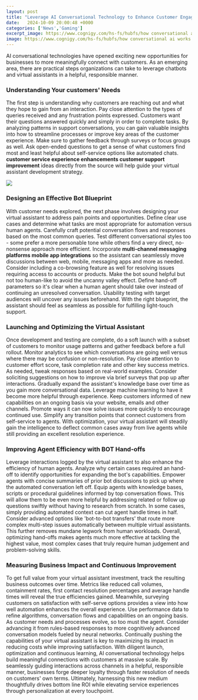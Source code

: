 ```yaml
---
layout: post
title: "Leverage AI Conversational Technology to Enhance Customer Engagement"
date:   2024-10-09 20:00:48 +0000
categories: ['News','Gaming']
excerpt_image: https://www.cognigy.com/hs-fs/hubfs/how conversational ai works.png?width=2000&amp;name=how conversational ai works.png
image: https://www.cognigy.com/hs-fs/hubfs/how conversational ai works.png?width=2000&amp;name=how conversational ai works.png
---
```


AI conversational technologies have opened exciting new opportunities for businesses to more meaningfully connect with customers. As an emerging area, there are practical steps organizations can take to leverage chatbots and virtual assistants in a helpful, responsible manner. 
### Understanding Your customers' Needs
The first step is understanding why customers are reaching out and what they hope to gain from an interaction. Pay close attention to the types of queries received and any frustration points expressed. Customers want their questions answered quickly and simply in order to complete tasks. By analyzing patterns in support conversations, you can gain valuable insights into how to streamline processes or improve key areas of the customer experience. 
Make sure to gather feedback through surveys or focus groups as well. Ask open-ended questions to get a sense of what customers find most and least helpful about self-service options like automated chats. **customer service experience enhancements customer support improvement** ideas directly from the source will help guide your virtual assistant development strategy. 

![](https://www.gnani.ai/wp-content/uploads/2021/10/conversational-ai-in-customer-engagement.png)
### Designing an Effective Bot Blueprint 
With customer needs explored, the next phase involves designing your virtual assistant to address pain points and opportunities. Define clear use cases and determine what tasks are most appropriate for automation versus human agents. Carefully craft potential conversation flows and responses based on the most common queries. 
Test different conversational styles too - some prefer a more personable tone while others find a very direct, no-nonsense approach more efficient. Incorporate **multi-channel messaging platforms mobile app integrations** so the assistant can seamlessly move discussions between web, mobile, messaging apps and more as needed. Consider including a co-browsing feature as well for resolving issues requiring access to accounts or products.
Make the bot sound helpful but not too human-like to avoid the uncanny valley effect. Define hand-off parameters so it's clear when a human agent should take over instead of continuing an unresolved conversation. Usability testing with target audiences will uncover any issues beforehand. With the right blueprint, the assistant should feel as seamless as possible for fulfilling light-touch support.
### Launching and Optimizing the Virtual Assistant
Once development and testing are complete, do a soft launch with a subset of customers to monitor usage patterns and gather feedback before a full rollout. Monitor analytics to see which conversations are going well versus where there may be confusion or non-resolution. Pay close attention to customer effort score, task completion rate and other key success metrics. 
As needed, tweak responses based on real-world examples. Consider soliciting suggestions on how to improve via brief surveys that pop up after interactions. Gradually expand the assistant's knowledge base over time as you gain more conversational data. Leverage machine learning to have it become more helpful through experience.
Keep customers informed of new capabilities on an ongoing basis via your website, emails and other channels. Promote ways it can now solve issues more quickly to encourage continued use. Simplify any transition points that connect customers from self-service to agents. With optimization, your virtual assistant will steadily gain the intelligence to deflect common cases away from live agents while still providing an excellent resolution experience.
### Improving Agent Efficiency with BOT Hand-offs
Leverage interactions logged by the virtual assistant to also enhance the efficiency of human agents. Analyze why certain cases required an hand-off to identify opportunities for expanding the bot's capabilities. Empower agents with concise summaries of prior bot discussions to pick up where the automated conversation left off.
Equip agents with knowledge bases, scripts or procedural guidelines informed by top conversation flows. This will allow them to be even more helpful by addressing related or follow up questions swiftly without having to research from scratch. In some cases, simply providing automated context can cut agent handle times in half.
Consider advanced options like 'bot-to-bot transfers' that route more complex multi-step issues automatically between multiple virtual assistants. This further removes mundane legwork from human workloads. Overall, optimizing hand-offs makes agents much more effective at tackling the highest value, most complex cases that truly require human judgement and problem-solving skills. 
### Measuring Business Impact and Continuous Improvement 
To get full value from your virtual assistant investment, track the resulting business outcomes over time. Metrics like reduced call volumes, containment rates, first contact resolution percentages and average handle times will reveal the true efficiencies gained. Meanwhile, surveying customers on satisfaction with self-serve options provides a view into how well automation enhances the overall experience.
Use performance data to refine algorithms, conversation flows and capabilities on an ongoing basis. As customer needs and processes evolve, so too must the agent. Consider advancing it from rules-based responses to more cognitively advanced conversation models fueled by neural networks. Continually pushing the capabilities of your virtual assistant is key to maximizing its impact in reducing costs while improving satisfaction.
With diligent launch, optimization and continuous learning, AI conversational technology helps build meaningful connections with customers at massive scale. By seamlessly guiding interactions across channels in a helpful, responsible manner, businesses forge deeper loyalty through faster resolution of needs on customers' own terms. Ultimately, harnessing this new medium thoughtfully drives bottom line ROI while elevating service experiences through personalization at every touchpoint.
